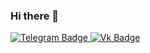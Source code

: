 ### Hi there 👋

<div id="badges">
  <a href="https://t.me/Al3xandrr">
    <img src="https://img.shields.io/badge/Telegram-black?style=for-the-badge&logo=telegram&logoColor=white" alt="Telegram Badge"/>
  </a>
  <a href="https://vk.com/4lexandrrr">
    <img src="https://img.shields.io/badge/Vk-blue?style=for-the-badge&logo=vk&logoColor=white" alt="Vk Badge"/>
</div>
  
<img src="https://komarev.com/ghpvc/?username=your-github-username&style=flat-square&color=blue" alt=""/>

